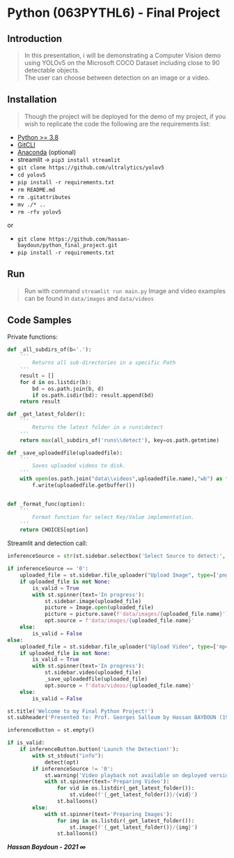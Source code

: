 # Python (063PYTHL6) - Final Project

## Introduction

> In this presentation, i will be demonstrating a Computer Vision demo using YOLOv5 on the Microsoft COCO Dataset including close to 90 detectable objects.\
> The user can choose between detection on an image or a video.

## Installation

> Though the project will be deployed for the demo of my project, if you wish to replicate the code the following are the requirements list:
- [Python >= 3.8](https://www.python.org/downloads/)
- [GitCLI](https://cli.github.com/ "`GitCLI`")
- [Anaconda](https://www.anaconda.com/) (optional)
- streamlit -> `pip3 install streamlit`
- `git clone https://github.com/ultralytics/yolov5`
- `cd yolov5`
- `pip install -r requirements.txt`
- `rm README.md`
- `rm .gitattributes`
- `mv ./* ..`
- `rm -rfv yolov5`

or

- `git clone https://github.com/hassan-baydoun/python_final_project.git`
- `pip install -r requirements.txt`

## Run

> Run with command `streamlit run main.py`
> Image and video examples can be found in `data/images` and `data/videos`

## Code Samples
Private functions:
```python
def _all_subdirs_of(b='.'):
    '''
        Returns all sub-directories in a specific Path
    '''
    result = []
    for d in os.listdir(b):
        bd = os.path.join(b, d)
        if os.path.isdir(bd): result.append(bd)
    return result

def _get_latest_folder():
    '''
        Returns the latest folder in a runs\detect
    '''
    return max(all_subdirs_of('runs\\detect'), key=os.path.getmtime)

def _save_uploadedfile(uploadedfile):
    '''
        Saves uploaded videos to disk.
    '''
    with open(os.path.join("data\\videos",uploadedfile.name),"wb") as f:
        f.write(uploadedfile.getbuffer())


def _format_func(option):
    '''
        Format function for select Key/Value implementation.
    '''
    return CHOICES[option]
```

Streamlit and detection call:
```python
inferenceSource = str(st.sidebar.selectbox('Select Source to detect:', options=list(CHOICES.keys()), format_func=_format_func))

if inferenceSource == '0':
    uploaded_file = st.sidebar.file_uploader("Upload Image", type=['png','jpeg', 'jpg'])
    if uploaded_file is not None:
        is_valid = True
        with st.spinner(text='In progress'):
            st.sidebar.image(uploaded_file)
            picture = Image.open(uploaded_file)  
            picture = picture.save(f'data/images/{uploaded_file.name}') 
            opt.source = f'data/images/{uploaded_file.name}'
    else:
        is_valid = False
else:
    uploaded_file = st.sidebar.file_uploader("Upload Video", type=['mp4'])
    if uploaded_file is not None:
        is_valid = True
        with st.spinner(text='In progress'):
            st.sidebar.video(uploaded_file)
            _save_uploadedfile(uploaded_file)
            opt.source = f'data/videos/{uploaded_file.name}'
    else:
        is_valid = False

st.title('Welcome to my Final Python Project!')
st.subheader('Presented to: Prof. Georges Salloum by Hassan BAYDOUN (192604)')

inferenceButton = st.empty()

if is_valid:
    if inferenceButton.button('Launch the Detection!'):
        with st_stdout("info"):
            detect(opt)
        if inferenceSource != '0':
            st.warning('Video playback not available on deployed version due to resource restrictions. ')
            with st.spinner(text='Preparing Video'):
                for vid in os.listdir(_get_latest_folder()):
                    st.video(f'{_get_latest_folder()}/{vid}')
                st.balloons()
        else:
            with st.spinner(text='Preparing Images'):
                for img in os.listdir(_get_latest_folder()):
                    st.image(f'{_get_latest_folder()}/{img}')
                st.balloons()

```

***Hassan Baydoun - 2021 &infin;***


